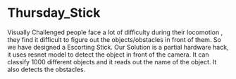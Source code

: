 # Thursday_Stick

Visually Challenged people face a lot of difficulty during their  locomotion , they find it difficult to figure out the objects/obstacles in front of them. So we have designed a Escorting Stick.
Our Solution is a partial hardware hack, it uses resnet model to detect the object in front of the camera.
It can classify 1000 different objects and it reads out the name of the object. It also detects the obstacles. 
